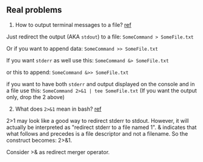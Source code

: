 ## Real problems

1. How to output terminal messages to a file? [ref](https://askubuntu.com/questions/420981/how-do-i-save-terminal-output-to-a-file)

Just redirect the output (AKA `stdout`) to a file: `SomeCommand > SomeFile.txt `

Or if you want to append data: `SomeCommand >> SomeFile.txt`

If you want `stderr` as well use this: `SomeCommand &> SomeFile.txt `

or this to append: `SomeCommand &>> SomeFile.txt `

if you want to have both `stderr` and output displayed on the console and in a file use this: `SomeCommand 2>&1 | tee SomeFile.txt` (If you want the output only, drop the 2 above)

2. What does `2>&1` mean in bash? [ref](https://stackoverflow.com/questions/818255/in-the-shell-what-does-21-mean)

2>1 may look like a good way to redirect stderr to stdout. However, it will actually be interpreted as "redirect stderr to a file named 1". & indicates that what follows and precedes is a file descriptor and not a filename. So the construct becomes: 2>&1.

Consider >& as redirect merger operator.
